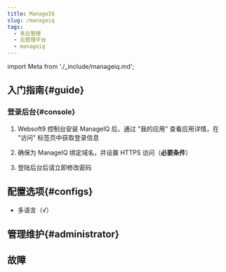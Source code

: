 ```yaml
---
title: ManageIQ
slug: /manageiq
tags:
  - 多云管理
  - 云管理平台
  - manageiq
---
```


import Meta from './_include/manageiq.md';

<Meta name="meta" />

## 入门指南{#guide}  

### 登录后台{#console}

1. Websoft9 控制台安装 ManageIQ 后，通过 "我的应用" 查看应用详情，在 "访问" 标签页中获取登录信息

2. 确保为 ManageIQ 绑定域名，并设置 HTTPS 访问（**必要条件**）

3. 登陆后台后请立即修改密码

## 配置选项{#configs}

- 多语言（√）

## 管理维护{#administrator}

## 故障